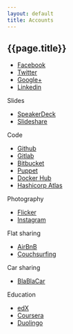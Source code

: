 ```yaml
---
layout: default
title: Accounts
---
```



## {{page.title}}

- [Facebook](https://facebook.com/sikaondrej2)
- [Twitter](https://twitter.com/ondrejsika)
- [Google+](https://plus.google.com/+OndrejSika)
- [Linkedin](https://www.linkedin.com/in/ondrejsika)


Slides

- [SpeakerDeck](https://speakerdeck.com/ondrejsika)
- [Slideshare](http://www.slideshare.net/ondrejsika)


Code

- [Github](https://github.com/ondrejsika)
- [Gitlab](https://gitlab.com/u/ondrejsika)
- [Bitbucket](https://bitbucket.org/ondrejsika/)
- [Puppet](https://forge.puppet.com/ondrejsika)
- [Docker Hub](https://hub.docker.com/u/ondrejsika/)
- [Hashicorp Atlas](https://atlas.hashicorp.com/ondrejsika)


Photography

- [Flicker](https://www.flickr.com/photos/ondrejsika/)
- [Instagram](https://www.instagram.com/ondrejsika/)


Flat sharing

- [AirBnB](https://www.airbnb.com/users/show/4711284)
- [Couchsurfing](https://www.couchsurfing.com/people/ondrejsika)

Car sharing

- [BlaBlaCar](https://www.blablacar.cz/user/show/5anjvdogz8tRTL74KEbfuQ)

Education

- [edX](https://courses.edx.org/u/ondrejsika)
- [Coursera](https://www.coursera.org/user/i/d54dcc0e7c597281c8a64eb2574be392)
- [Duolingo](https://www.duolingo.com/ondrejsika)

